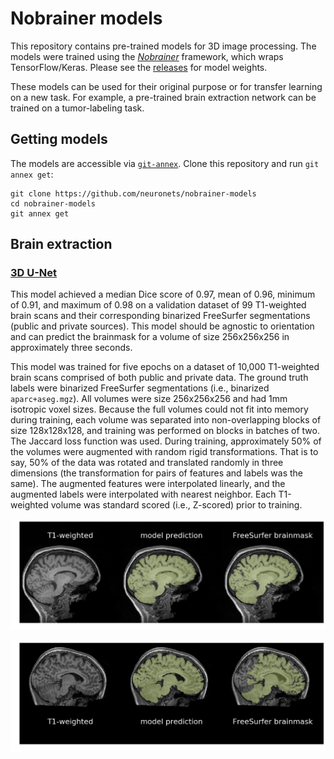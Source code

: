# Nobrainer models

This repository contains pre-trained models for 3D image processing. The models were trained using the [_Nobrainer_](https://github.com/kaczmarj/nobrainer) framework, which wraps TensorFlow/Keras. Please see the [releases](https://github.com/kaczmarj/nobrainer-models/releases) for model weights.

These models can be used for their original purpose or for transfer learning on a new task. For example, a pre-trained brain extraction network can be trained on a tumor-labeling task.

## Getting models

The models are accessible via [`git-annex`](https://git-annex.branchable.com/install/). Clone this repository and run `git annex get`:

```
git clone https://github.com/neuronets/nobrainer-models
cd nobrainer-models
git annex get
```

## Brain extraction

### [3D U-Net](https://github.com/kaczmarj/nobrainer/blob/master/nobrainer/models/unet.py)

This model achieved a median Dice score of 0.97, mean of 0.96, minimum of 0.91, and maximum of 0.98 on a validation dataset of 99 T1-weighted brain scans and their corresponding binarized FreeSurfer segmentations (public and private sources). This model should be agnostic to orientation and can predict the brainmask for a volume of size 256x256x256 in approximately three seconds.

This model was trained for five epochs on a dataset of 10,000 T1-weighted brain scans comprised of both public and private data. The ground truth labels were binarized FreeSurfer segmentations (i.e., binarized `aparc+aseg.mgz`). All volumes were size 256x256x256 and had 1mm isotropic voxel sizes. Because the full volumes could not fit into memory during training, each volume was separated into non-overlapping blocks of size 128x128x128, and training was performed on blocks in batches of two. The Jaccard loss function was used. During training, approximately 50% of the volumes were augmented with random rigid transformations. That is to say, 50% of the data was rotated and translated randomly in three dimensions (the transformation for pairs of features and labels was the same). The augmented features were interpolated linearly, and the augmented labels were interpolated with nearest neighbor. Each T1-weighted volume was standard scored (i.e., Z-scored) prior to training.

![Predicted brain mask on T1-weighted brain scan](/images/brain-extraction/unet-best-prediction.png)

![Predicted brain mask on T1-weighted brain scan with motion](/images/brain-extraction/unet-worst-prediction.png)
